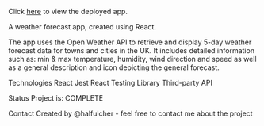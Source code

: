 Click [here](https://halfulcher.github.io/weather-app/) to view the deployed app.

A weather forecast app, created using React.

The app uses the Open Weather API to retrieve and display 5-day weather forecast data for towns and cities in the UK. It includes detailed information such as: min & max temperature, humidity, wind direction and speed as well as a general description and icon depicting the general forecast.

Technologies
React
Jest
React Testing Library
Third-party API

Status
Project is: COMPLETE

Contact
Created by @halfulcher - feel free to contact me about the project

